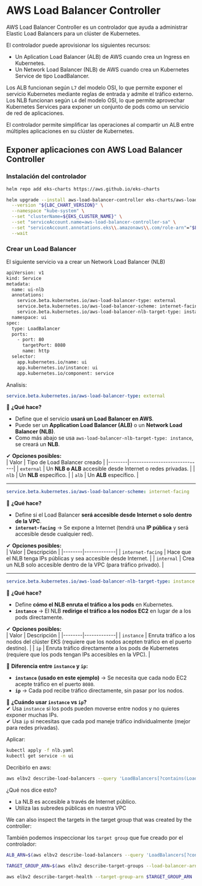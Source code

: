 # AWS Load Balancer Controller

AWS Load Balancer Controller es un controlador que ayuda a administrar Elastic Load Balancers para un clúster de Kubernetes.

El controlador puede aprovisionar los siguientes recursos:

- Un Aplication Load Balancer (ALB) de AWS cuando crea un Ingress en Kubernetes.
- Un Network Load Balancer (NLB) de AWS cuando crea un Kubernetes Service de tipo LoadBalancer.

Los ALB funcionan según `L7` del modelo OSI, lo que permite exponer el servicio Kubernetes mediante reglas de entrada y admite el tráfico externo. Los NLB funcionan según `L4` del modelo OSI, lo que permite aprovechar Kubernetes Services para exponer un conjunto de pods como un servicio de red de aplicaciones.

El controlador permite simplificar las operaciones al compartir un ALB entre múltiples aplicaciones en su clúster de Kubernetes.

## Exponer aplicaciones con AWS Load Balancer Controller

### Instalación del controlador

```bash
helm repo add eks-charts https://aws.github.io/eks-charts

helm upgrade --install aws-load-balancer-controller eks-charts/aws-load-balancer-controller \
  --version "${LBC_CHART_VERSION}" \
  --namespace "kube-system" \
  --set "clusterName=${EKS_CLUSTER_NAME}" \
  --set "serviceAccount.name=aws-load-balancer-controller-sa" \
  --set "serviceAccount.annotations.eks\\.amazonaws\\.com/role-arn"="$LBC_ROLE_ARN" \
  --wait
```

### Crear un Load Balancer

El siguiente servicio va a crear un Network Load Balancer (NLB)

```bash
apiVersion: v1
kind: Service
metadata:
  name: ui-nlb
  annotations:
    service.beta.kubernetes.io/aws-load-balancer-type: external
    service.beta.kubernetes.io/aws-load-balancer-scheme: internet-facing
    service.beta.kubernetes.io/aws-load-balancer-nlb-target-type: instance
  namespace: ui
spec:
  type: LoadBalancer
  ports:
    - port: 80
      targetPort: 8080
      name: http
  selector:
    app.kubernetes.io/name: ui
    app.kubernetes.io/instance: ui
    app.kubernetes.io/component: service
```

Analisis:

```yaml
service.beta.kubernetes.io/aws-load-balancer-type: external
```
📌 **¿Qué hace?**  
- Define que el servicio **usará un Load Balancer en AWS**.  
- Puede ser un **Application Load Balancer (ALB)** o un **Network Load Balancer (NLB)**.  
- Como más abajo se usa `aws-load-balancer-nlb-target-type: instance`, se creará un **NLB**.  

✔ **Opciones posibles:**  
| Valor  | Tipo de Load Balancer creado |
|--------|------------------------------|
| `external` | Un **NLB o ALB** accesible desde Internet o redes privadas. |
| `nlb` | Un **NLB** específico. |
| `alb` | Un **ALB** específico. |

---

```yaml
service.beta.kubernetes.io/aws-load-balancer-scheme: internet-facing
```
📌 **¿Qué hace?**  
- Define si el Load Balancer **será accesible desde Internet o solo dentro de la VPC**.  
- **`internet-facing`** → Se expone a Internet (tendrá una **IP pública** y será accesible desde cualquier red).  

✔ **Opciones posibles:**  
| Valor | Descripción |
|--------|-------------|
| `internet-facing` | Hace que el NLB tenga IPs públicas y sea accesible desde Internet. |
| `internal` | Crea un NLB solo accesible dentro de la VPC (para tráfico privado). |

---

```yaml
service.beta.kubernetes.io/aws-load-balancer-nlb-target-type: instance
```
📌 **¿Qué hace?**  
- Define **cómo el NLB enruta el tráfico a los pods** en Kubernetes.  
- **`instance`** → El NLB **redirige el tráfico a los nodos EC2** en lugar de a los pods directamente.  

✔ **Opciones posibles:**  
| Valor | Descripción |
|--------|-------------|
| `instance` | Enruta tráfico a los nodos del clúster EKS (requiere que los nodos acepten tráfico en el puerto destino). |
| `ip` | Enruta tráfico directamente a los pods de Kubernetes (requiere que los pods tengan IPs accesibles en la VPC). |

📌 **Diferencia entre `instance` y `ip`:**  
- **`instance` (usado en este ejemplo)** → Se necesita que cada nodo EC2 acepte tráfico en el puerto `8080`.  
- **`ip`** → Cada pod recibe tráfico directamente, sin pasar por los nodos.  

📌 **¿Cuándo usar `instance` vs `ip`?**  
✔ Usa `instance` si los pods pueden moverse entre nodos y no quieres exponer muchas IPs.  
✔ Usa `ip` si necesitas que cada pod maneje tráfico individualmente (mejor para redes privadas).  


Aplicar:
```bash
kubectl apply -f nlb.yaml
kubectl get service -n ui
```

Decribirlo en aws:
```bash
aws elbv2 describe-load-balancers --query 'LoadBalancers[?contains(LoadBalancerName, `k8s-ui-uinlb`) == `true`]'
```
¿Qué nos dice esto?

- La NLB es accesible a través de Internet público.
- Utiliza las subredes públicas en nuestra VPC

We can also inspect the targets in the target group that was created by the controller:

También podemos inspeccionar los `target group` que fue creado por el controlador:

```bash
ALB_ARN=$(aws elbv2 describe-load-balancers --query 'LoadBalancers[?contains(LoadBalancerName, `k8s-ui-uinlb`) == `true`].LoadBalancerArn' | jq -r '.[0]')

TARGET_GROUP_ARN=$(aws elbv2 describe-target-groups --load-balancer-arn $ALB_ARN | jq -r '.TargetGroups[0].TargetGroupArn')

aws elbv2 describe-target-health --target-group-arn $TARGET_GROUP_ARN
```